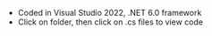 - Coded in Visual Studio 2022, .NET 6.0 framework
- Click on folder, then click on .cs files to view code